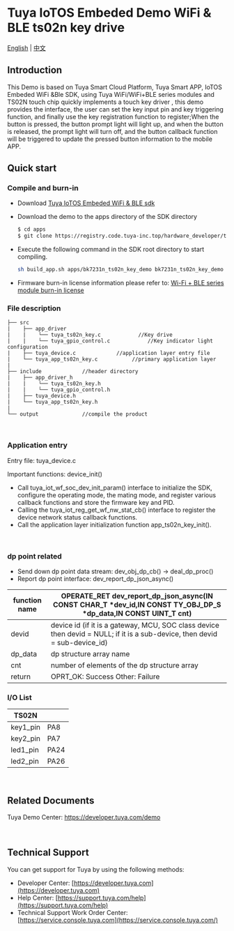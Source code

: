 # Tuya IoTOS Embeded Demo WiFi & BLE ts02n key drive

[English](./README.md) | [中文](./README_zh.md)

## Introduction 


This Demo is based on Tuya Smart Cloud Platform, Tuya Smart APP, IoTOS Embeded WiFi &Ble SDK, using Tuya WiFi/WiFi+BLE series modules and  TS02N touch chip quickly implements a touch key driver  , this demo provides the interface, the user can set the key input pin and key triggering function, and finally use the key registration function to register;When the button is pressed, the button prompt light will light up, and when the button is released, the prompt light will turn off, and the button callback function will be triggered to update the pressed button information to the mobile APP. 
## Quick start

### Compile and burn-in
+ Download [Tuya IoTOS Embeded WiFi & BLE sdk](https://github.com/tuya/tuya-iotos-embeded-sdk-wifi-ble-bk7231n) 

+ Download the demo to the apps directory of the SDK directory 

  ```bash
  $ cd apps
  $ git clone https://registry.code.tuya-inc.top/hardware_developer/tuya-iotos-embeded-demo-wifi-ble-ts02n-key-drive.git
  ```

+ Execute the following command in the SDK root directory to start compiling.

  ```bash
  sh build_app.sh apps/bk7231n_ts02n_key_demo bk7231n_ts02n_key_demo 1.0.0
  ```

+ Firmware burn-in license information please refer to: [Wi-Fi + BLE series module burn-in license](https://developer.tuya.com/cn/docs/iot/device-development/burn-and-authorization/burn-and-authorize-wifi-ble-modules/burn-and-authorize-wb-series-modules?id=Ka78f4pttsytd) 



### File description

```
├── src	
|    ├── app_driver
|    |    └── tuya_ts02n_key.c            //Key drive
|    |    └── tuya_gpio_control.c            //Key indicator light configuration
|    ├── tuya_device.c             //application layer entry file
|    └── tuya_app_ts02n_key.c           //primary application layer
|
├── include				//header directory
|    ├── app_driver_h
|    |    └── tuya_ts02n_key.h        
|    |    └── tuya_gpio_control.h            
|    ├── tuya_device.h
|    └── tuya_app_ts02n_key.h
|
└── output              //compile the product
```

<br>

### Application entry
Entry file: tuya_device.c

Important functions: device_init()

+ Call tuya_iot_wf_soc_dev_init_param() interface to initialize the SDK, configure the operating mode, the mating mode, and register various callback functions and store the firmware key and PID.
+ Calling the tuya_iot_reg_get_wf_nw_stat_cb() interface to register the device network status callback functions.
+ Call the application layer initialization function app_ts02n_key_init().

<br>

### dp point related

+ Send down dp point data stream: dev_obj_dp_cb() -> deal_dp_proc()
+ Report dp point interface: dev_report_dp_json_async()

| function name | OPERATE_RET dev_report_dp_json_async(IN CONST CHAR_T *dev_id,IN CONST TY_OBJ_DP_S *dp_data,IN CONST UINT_T cnt)|
| ---|--|
| devid | device id (if it is a gateway, MCU, SOC class device then devid = NULL; if it is a sub-device, then devid = sub-device_id)|
| dp_data | dp structure array name|
| cnt | number of elements of the dp structure array|
| return | OPRT_OK: Success Other: Failure |

### I/O List

|TS02N||
| --- | --- |
|key1_pin|PA8|
|key2_pin|PA7|
|led1_pin|PA24|
|led2_pin|PA26|



<br>



## Related Documents

Tuya Demo Center: https://developer.tuya.com/demo


<br>


## Technical Support

You can get support for Tuya by using the following methods:

- Developer Center: [https://developer.tuya.com](https://developer.tuya.com) 
- Help Center: [https://support.tuya.com/help](https://support.tuya.com/help) 
- Technical Support Work Order Center: [https://service.console.tuya.com](https://service.console.tuya.com/)


<br>


